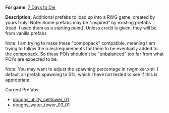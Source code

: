 **For game**: [7 Days to Die](https://7daystodie.com)

**Description:**
Additional prefabs to load up into a RWG game, created by yours truly!
Note: Some prefabs may be "inspired" by existing prefabs (read: I used them
as a starting point).  Unless credit is given, they will be from vanilla prefabs

Note: I am trying to make these "compopack" compatible, meaning I am trying to
follow the rules/requirements for them to be eventually added to the compopack.
So these POIs shouldn't be "unbalanced" too far from what POI's are expected to
be.

Note: You may want to adjust the spawning percentage in rwgmixer.xml.  I default
all prefab spawning to 5%, which I have not tested to see if this is appropriate.

Current Prefabs:
- [doughs_utility_celltower_01](./Prefabs/doughs_utility_celltower_01.jpg)
- doughs_water_tower_03_01
